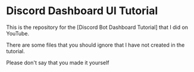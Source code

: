 # Discord Dashboard UI Tutorial

This is the repository for the [Discord Bot Dashboard Tutorial] that I did on YouTube.

There are some files that you should ignore that I have not created in the tutorial.

Please don't say that you made it yourself
